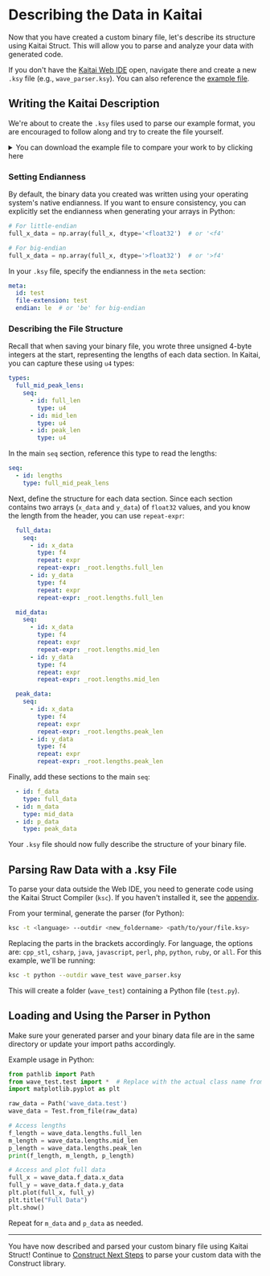 # Describing the Data in Kaitai

Now that you have created a custom binary file, let's describe its structure using Kaitai Struct. This will allow you to parse and analyze your data with generated code.

If you don't have the [Kaitai Web IDE](https://ide.kaitai.io/) open, navigate there and create a new `.ksy` file (e.g., `wave_parser.ksy`). You can also reference the [example file](https://github.com/det-lab/lessons-data-format/blob/gh-pages/examples/wave_parser.ksy).

## Writing the Kaitai Description

We're about to create the `.ksy` files used to parse our example format, you are encouraged to follow along and try to create the file yourself. 
<details>
  <summary>You can download the example file to compare your work to by clicking here</summary>
  <p><a href="examples/wave_parser.ksy" download>Download wave_parser.ksy</a></p>
</details>

### Setting Endianness

By default, the binary data you created was written using your operating system's native endianness. If you want to ensure consistency, you can explicitly set the endianness when generating your arrays in Python:

```python
# For little-endian
full_x_data = np.array(full_x, dtype='<float32')  # or '<f4'

# For big-endian
full_x_data = np.array(full_x, dtype='>float32')  # or '>f4'
```

In your `.ksy` file, specify the endianness in the `meta` section:

```yaml
meta:
  id: test
  file-extension: test
  endian: le  # or 'be' for big-endian
```

### Describing the File Structure

Recall that when saving your binary file, you wrote three unsigned 4-byte integers at the start, representing the lengths of each data section. In Kaitai, you can capture these using `u4` types:

```yaml
types:
  full_mid_peak_lens:
    seq:
      - id: full_len
        type: u4
      - id: mid_len
        type: u4
      - id: peak_len
        type: u4
```

In the main `seq` section, reference this type to read the lengths:

```yaml
seq:
  - id: lengths
    type: full_mid_peak_lens
```

Next, define the structure for each data section. Since each section contains two arrays (`x_data` and `y_data`) of `float32` values, and you know the length from the header, you can use `repeat-expr`:

```yaml
  full_data:
    seq:
      - id: x_data
        type: f4
        repeat: expr
        repeat-expr: _root.lengths.full_len
      - id: y_data
        type: f4
        repeat: expr
        repeat-expr: _root.lengths.full_len

  mid_data:
    seq:
      - id: x_data
        type: f4
        repeat: expr
        repeat-expr: _root.lengths.mid_len
      - id: y_data
        type: f4
        repeat: expr
        repeat-expr: _root.lengths.mid_len

  peak_data:
    seq:
      - id: x_data
        type: f4
        repeat: expr
        repeat-expr: _root.lengths.peak_len
      - id: y_data
        type: f4
        repeat: expr
        repeat-expr: _root.lengths.peak_len
```

Finally, add these sections to the main `seq`:

```yaml
  - id: f_data
    type: full_data
  - id: m_data
    type: mid_data
  - id: p_data
    type: peak_data
```

Your `.ksy` file should now fully describe the structure of your binary file.

## Parsing Raw Data with a .ksy File

To parse your data outside the Web IDE, you need to generate code using the Kaitai Struct Compiler (`ksc`). If you haven't installed it, see the [appendix](10_appendix.md).

From your terminal, generate the parser (for Python):

```sh
ksc -t <language> --outdir <new_foldername> <path/to/your/file.ksy>
```

Replacing the parts in the brackets accordingly. For language, the options are: `cpp_stl`, `csharp`, `java`, `javascript`, `perl`, `php`, `python`, `ruby`, or `all`. For this example, we'll be running:

```sh
ksc -t python --outdir wave_test wave_parser.ksy
```

This will create a folder (`wave_test`) containing a Python file (`test.py`).

## Loading and Using the Parser in Python

Make sure your generated parser and your binary data file are in the same directory or update your import paths accordingly.

Example usage in Python:

```python
from pathlib import Path
from wave_test.test import *  # Replace with the actual class name from your .ksy meta:id
import matplotlib.pyplot as plt

raw_data = Path('wave_data.test')
wave_data = Test.from_file(raw_data)

# Access lengths
f_length = wave_data.lengths.full_len
m_length = wave_data.lengths.mid_len
p_length = wave_data.lengths.peak_len
print(f_length, m_length, p_length)

# Access and plot full data
full_x = wave_data.f_data.x_data
full_y = wave_data.f_data.y_data
plt.plot(full_x, full_y)
plt.title("Full Data")
plt.show()
```

Repeat for `m_data` and `p_data` as needed.

---

You have now described and parsed your custom binary file using Kaitai Struct!  Continue to [Construct Next Steps](08_construct_next_steps.md) to parse your custom data with the Construct library.